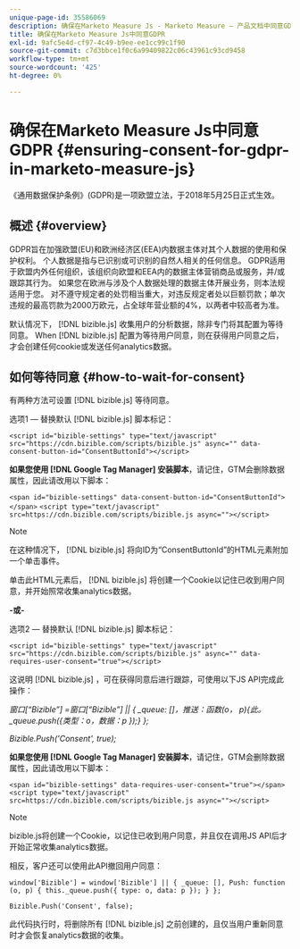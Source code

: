 ```yaml
---
unique-page-id: 35586069
description: 确保在Marketo Measure Js - Marketo Measure — 产品文档中同意GDPR
title: 确保在Marketo Measure Js中同意GDPR
exl-id: 9afc5e4d-cf97-4c49-b9ee-ee1cc99c1f90
source-git-commit: c7d3bbce1f0c6a99409822c06c43961c93cd9458
workflow-type: tm+mt
source-wordcount: '425'
ht-degree: 0%

---
```


# 确保在Marketo Measure Js中同意GDPR {#ensuring-consent-for-gdpr-in-marketo-measure-js}

《通用数据保护条例》(GDPR)是一项欧盟立法，于2018年5月25日正式生效。

## 概述 {#overview}

GDPR旨在加强欧盟(EU)和欧洲经济区(EEA)内数据主体对其个人数据的使用和保护权利。 个人数据是指与已识别或可识别的自然人相关的任何信息。 GDPR适用于欧盟内外任何组织，该组织向欧盟和EEA内的数据主体营销商品或服务，并/或跟踪其行为。 如果您在欧洲与涉及个人数据处理的数据主体开展业务，则本法规适用于您。 对不遵守规定者的处罚相当重大，对违反规定者处以巨额罚款；单次违规的最高罚款为2000万欧元，占全球年营业额的4%，以两者中较高者为准。

默认情况下， [!DNL bizible.js] 收集用户的分析数据，除非专门将其配置为等待同意。 When [!DNL bizible.js] 配置为等待用户同意，则在获得用户同意之后，才会创建任何cookie或发送任何analytics数据。

## 如何等待同意 {#how-to-wait-for-consent}

有两种方法可设置 [!DNL bizible.js] 等待同意。

选项1 — 替换默认 [!DNL bizible.js] 脚本标记：

`<script id="bizible-settings" type="text/javascript" src="https://cdn.bizible.com/scripts/bizible.js" async="" data-consent-button-id="ConsentButtonId"></script>`

**如果您使用 [!DNL Google Tag Manager] 安装脚本**，请记住，GTM会删除数据属性，因此请改用以下脚本：

`<span id="bizible-settings" data-consent-button-id="ConsentButtonId"></span>`
`<script type="text/javascript" src=https://cdn.bizible.com/scripts/bizible.js async=""></script>`

>[!NOTE]
>
>在这种情况下， [!DNL bizible.js] 将向ID为“ConsentButtonId”的HTML元素附加一个单击事件。

单击此HTML元素后， [!DNL bizible.js] 将创建一个Cookie以记住已收到用户同意，并开始照常收集analytics数据。

**-或-**

选项2 — 替换默认 [!DNL bizible.js] 脚本标记：

`<script id="bizible-settings" type="text/javascript" src="https://cdn.bizible.com/scripts/bizible.js" async="" data-requires-user-consent="true"></script>`

这说明 [!DNL bizible.js] ，可在获得同意后进行跟踪，可使用以下JS API完成此操作：

*窗口[“Bizible”] =窗口[“Bizible”] || { _queue: []，推送：函数(o， p){此。_queue.push({类型：o，数据：p });} };*

*Bizible.Push(&#39;Consent&#39;, true);*

**如果您使用 [!DNL Google Tag Manager] 安装脚本**，请记住，GTM会删除数据属性，因此请改用以下脚本：

`<span id="bizible-settings" data-requires-user-consent="true"></span>`
`<script type="text/javascript" src=https://cdn.bizible.com/scripts/bizible.js async=""></script>`

>[!NOTE]
>
>bizible.js将创建一个Cookie，以记住已收到用户同意，并且仅在调用JS API后才开始正常收集analytics数据。

相反，客户还可以使用此API撤回用户同意：

`window['Bizible'] = window['Bizible'] || { _queue: [], Push: function (o, p) { this._queue.push({ type: o, data: p }); } };`

`Bizible.Push('Consent', false);`

此代码执行时，将删除所有 [!DNL bizible.js] 之前创建的，且仅当用户重新同意时才会恢复analytics数据的收集。
